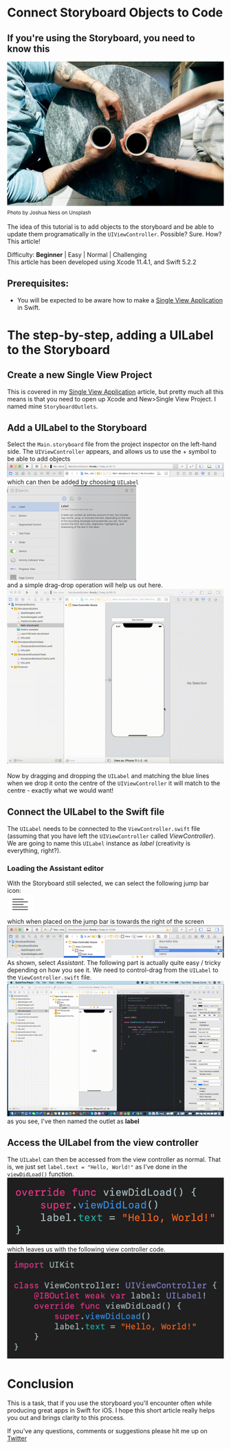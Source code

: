 
# Connect Storyboard Objects to Code
## If you're using the Storyboard, you need to know this

![Photo by Jon Ly on Unsplash](Images/joshua-ness--bEZ_OfWu3Y-unsplash.jpg)<br/>
<sub>Photo by Joshua Ness on Unsplash<sub>


The idea of this tutorial is to add objects to the storyboard and be able to update them programatically in the `UIViewController`. Possible? Sure. How? This article!

Difficulty: **Beginner** | Easy | Normal | Challenging<br/>
This article has been developed using Xcode 11.4.1, and Swift 5.2.2

## Prerequisites: 
* You will be expected to be aware how to make a [Single View Application](https://medium.com/swlh/your-first-ios-application-using-xcode-9983cf6efb71) in Swift.

# The step-by-step, adding a UILabel to the Storyboard
## Create a new Single View Project
This is covered in my  [Single View Application](https://medium.com/swlh/your-first-ios-application-using-xcode-9983cf6efb71) article, but pretty much all this means is that you need to open up Xcode and New>Single View Project. I named mine `StoryboardOutlets`.

## Add a UILabel to the Storyboard
Select the `Main.storyboard` file from the project inspector on the left-hand side. The  `UIViewController` appears, and allows us to use the + symbol to be able to add objects
![addobject](Images/addobject.png)
which can then be added by choosing  `UILabel` <br/>
![chooseobject](Images/chooseobject.png)<br/>
and a simple drag-drop operation will help us out here.<br/>
![addLabel](Movies/AddLabel.gif)<br/>
<br/>
Now by dragging and dropping the `UILabel` and matching the blue lines when we drop it onto the centre of the `UIViewController` it will match to the centre - exactly what we would want!

## Connect the UILabel to the Swift file
The `UILabel` needs to be connected to the `ViewController.swift` file (assuming that you have left the `UIViewController` called *ViewController*). We are going to name this `UILabel` instance as *label* (creativity is everything, right?).
### Loading the Assistant editor
With the Storyboard still selected, we can select the following jump bar icon:<br/>
![jumpbaricon](Images/jumpbaricon.png)<br/>
which when placed on the jump bar is towards the right of the screen
![chooseassistanteditor](Images/chooseassistanteditor.png)
As shown, select *Assistant*. 
The following part is actually quite easy / tricky depending on how you see it. We need to control-drag from the `UILabel` to the `ViewController.swift` file. 
![addLabel](Movies/ControlDragLabel.gif)
as you see, I've then named the outlet as **label**

## Access the UILabel from the view controller
The `UILabel` can then be accessed from the view controller as normal. That is, we just set `label.text = "Hello, World!"` as I've done in the `viewDidLoad()` function. 
![vdlabel](Images/vdlabel.png)<br/>
which leaves us with the following view controller code.<br/>
![completeViewController](Images/completeViewController.png)

# Conclusion
This is a task, that if you use the storyboard you'll encounter often while producing great apps in Swift for iOS. I hope this short article really helps you out and brings clarity to this process.

If you've any questions, comments or suggestions please hit me up on [Twitter](https://twitter.com/stevenpcurtis) 
